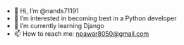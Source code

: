 - 👋 Hi, I’m @nands71191
- 👀 I’m interested in becoming best in a Python developer
- 🌱 I’m currently learning Django
- 📫 How to reach me: npawar8050@gmail.com

<!---
nands71191/nands71191 is a ✨ special ✨ repository because its `README.md` (this file) appears on your GitHub profile.
You can click the Preview link to take a look at your changes.
--->
